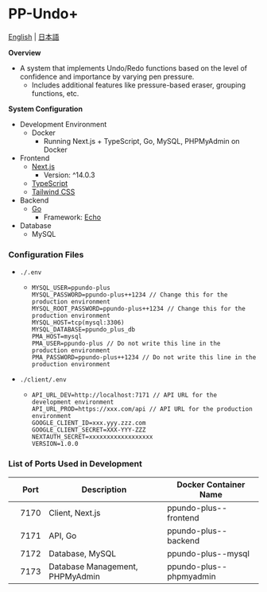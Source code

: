 # PP-Undo+
[English](./README.md) | [日本語](./README.ja.md)

**Overview**

- A system that implements Undo/Redo functions based on the level of confidence and importance by varying pen pressure.
  - Includes additional features like pressure-based eraser, grouping functions, etc.

**System Configuration**

- Development Environment
  - Docker
    - Running Next.js + TypeScript, Go, MySQL, PHPMyAdmin on Docker
- Frontend
  - [Next.js](https://nextjs.org/)
    - Version: ^14.0.3
  - [TypeScript](https://www.typescriptlang.org/)
  - [Tailwind CSS](https://tailwindcss.com/)
- Backend
  - [Go](https://golang.org/)
    - Framework: [Echo](https://echo.labstack.com/)
- Database
  - MySQL

### Configuration Files
- `./.env`
  - ```
    MYSQL_USER=ppundo-plus
    MYSQL_PASSWORD=ppundo-plus++1234 // Change this for the production environment
    MYSQL_ROOT_PASSWORD=ppundo-plus++1234 // Change this for the production environment
    MYSQL_HOST=tcp(mysql:3306)
    MYSQL_DATABASE=ppundo_plus_db
    PMA_HOST=mysql
    PMA_USER=ppundo-plus // Do not write this line in the production environment
    PMA_PASSWORD=ppundo-plus++1234 // Do not write this line in the production environment
    ```

- `./client/.env`
  - ```
    API_URL_DEV=http://localhost:7171 // API URL for the development environment
    API_URL_PROD=https://xxx.com/api // API URL for the production environment
    GOOGLE_CLIENT_ID=xxx.yyy.zzz.com
    GOOGLE_CLIENT_SECRET=XXX-YYY-ZZZ
    NEXTAUTH_SECRET=xxxxxxxxxxxxxxxxxx
    VERSION=1.0.0
    ```

### List of Ports Used in Development

|     | Port | Description                   | Docker Container Name        |
| :-: | ---- | ----------------------------- | ---------------------------- |
|     | 7170 | Client, Next.js               | ppundo-plus--frontend        |
|     | 7171 | API, Go                       | ppundo-plus--backend         |
|     | 7172 | Database, MySQL               | ppundo-plus--mysql           |
|     | 7173 | Database Management, PHPMyAdmin | ppundo-plus--phpmyadmin    |